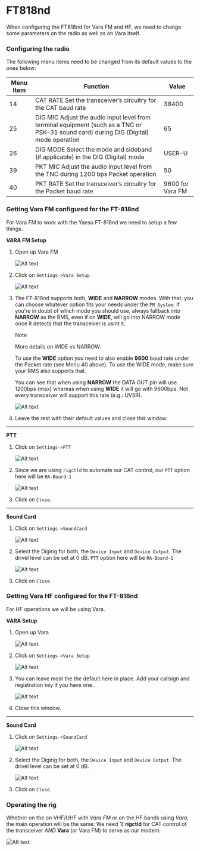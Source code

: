 # FT818nd

When configuring the FT818nd for Vara FM and HF, we need to change some parameters on the radio as well as on Vara itself.


### Configuring the radio

The following menu items need to be changed from its default values to the ones below:

| Menu Item | Function |  Value |
|-----------|----------|----------|  
| 14 | CAT RATE Set the transceiver’s circuitry for the CAT baud rate | 38400 
| 25 | DIG MIC Adjust the audio input level from terminal equipment (such as a TNC or PSK-31 sound card) during DIG (Digital) mode operation |  65
| 26 | DIG MODE Select the mode and sideband (if applicable) in the DIG (Digital) mode |  USER-U
| 39 | PKT MIC Adjust the audio input level from the TNC during 1200 bps Packet operation |  50
| 40 | PKT RATE Set the transceiver’s circuitry for the Packet baud rate |  9600 for Vara FM


### Getting Vara FM configured for the FT-818nd

For Vara FM to work with the Yaesu FT-818nd we need to setup a few things.

**VARA FM Setup**

1. Open up Vara FM

    ![Alt text](media/vara-fm.png)

1. Click on `Settings->Vara Setup`

    ![Alt text](media/vara-setup-baofeng.png)

1. The FT-818nd supports both, **WIDE** and **NARROW** modes. With that, you can choose whatever option fits your needs under the `FM System`. If you're in doubt of which mode you should use, always fallback into **NARROW** as the RMS, even if on **WIDE**, will go into NARROW mode once it detects that the transceiver is usint it.

    >[!NOTE]
    > More details on WIDE vs NARROW:
    >
    > To use the **WIDE** option you need to also enable **9600** baud rate under the Packet rate (see Menu 40 above). To use the WIDE mode, make sure your RMS also supports that.
    >  
    > You can see that when using **NARROW** the DATA OUT pin will use 1200bps (max) whereas when using **WIDE** it will go with 9600bps. Not every transceiver will support this rate (e.g.: UV5R).

    ![Alt text](media/vara-setup-baofeng2.png)

1. Leave the rest with their default values and close this window.

---

**PTT**

1. Click on `Settings->PTT`

    ![Alt text](media/ptt-baofeng.png)

1. Since we are using `rigctld` to automate our CAT control, our `PTT` option here will be `RA-Board-1`

    ![Alt text](media/ptt-ft818.png)

1. Click on `Close`.

---

**Sound Card**

1. Click on `Settings->SoundCard`

    ![Alt text](media/vara-sound-baofeng.png)

1. Select the Digirig for both, the `Device Input` and `Device Output`. The drivel level can be set at 0 dB. `PTT` option here will be `RA-Board-1`

    ![Alt text](media/vara-sound-ft818.png)

1. Click on `Close`.


### Getting Vara HF configured for the FT-818nd

For HF operations we will be using Vara.

**VARA Setup**

1. Open up Vara

    ![Alt text](media/vara.png)

1. Click on `Settings->Vara Setup`

    ![Alt text](media/vara-setup-baofeng.png)

1. You can leave most the the default here in place. Add your callsign and registration key if you have one.

    ![Alt text](media/vara-hf-setup.png)
  
1. Close this window.

---

**Sound Card**

1. Click on `Settings->SoundCard`

    ![Alt text](media/vara-sound-baofeng.png)

1. Select the Digirig for both, the `Device Input` and `Device Output`. The drivel level can be set at 0 dB.

    ![Alt text](media/vara-hf-sound-ft818.png)

1. Click on `Close`.


### Operating the rig

Whether on the on VHF/UHF with *Vara FM* or on the HF bands using *Vara*, the main operation will be the same: We need 1) **rigctld** for CAT control of the transceiver _AND_ **Vara** (or Vara FM) to serve as our modem.

![Alt text](media/operating.png)
